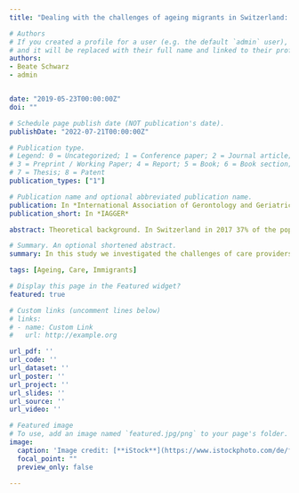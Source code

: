 ```yaml
---
title: "Dealing with the challenges of ageing migrants in Switzerland: present and future of culture-sensitive care"

# Authors
# If you created a profile for a user (e.g. the default `admin` user), write the username (folder name) here 
# and it will be replaced with their full name and linked to their profile.
authors:
- Beate Schwarz
- admin


date: "2019-05-23T00:00:00Z"
doi: ""

# Schedule page publish date (NOT publication's date).
publishDate: "2022-07-21T00:00:00Z"

# Publication type.
# Legend: 0 = Uncategorized; 1 = Conference paper; 2 = Journal article;
# 3 = Preprint / Working Paper; 4 = Report; 5 = Book; 6 = Book section;
# 7 = Thesis; 8 = Patent
publication_types: ["1"]

# Publication name and optional abbreviated publication name.
publication: In *International Association of Gerontology and Geriatrics European Region Congress*
publication_short: In *IAGGER*

abstract: Theoretical background. In Switzerland in 2017 37% of the population had a immigrant background, the percentage of persons among older people (65+) is 22% (own calculation based on data from BfS) and their number will increase. Immigrants in Switzerland show a large cultural diversity, however, most come from European countries (BfS, 2018). Switzerland is a country with a well-developed old care system. Access to home care for a variety of care levels (ranging from household help to therapeutic care) is easy and often financed by health insurance. Dependent on the canton, places in nursing home for 50 to 115 of 1000 persons 65+ are provided. However, although the health situation of older migrants is worse compared to Swiss, migrants are still underrepresented in home and inpatient care (Bolzman, 2012). Therefore, the Federal Office of Public Health had promoted a national program Migration and Health 2002-2007 which is now replaced by the national strategy Health and Equity. Aims of this strategy are to improve the access of the migrant population to social services and to facilitate intercultural competence among care personnel. Objectives. Which are the challenges old age care providers are currently faced with due to cultural diversity among old persons and what are the challenges they foresee in this respect? What are examples of best practice of culture-sensitive care? What do care providers need in the future for an optimal care supply for a culturally diverse population of old people? Methods. Semi-structured interviews with N = 10 experts in the field of home and inpatient care of elderly migrants. The experts represent different main providers of long-term elderly care such as Spitex and Swiss Red Cross. Results/Discussion. Interview data will be analyzed and discussed according to the research questions with a specific emphasize on differences between home and inpatient care. Best practice examples will be presented.

# Summary. An optional shortened abstract.
summary: In this study we investigated the challenges of care providers regarding the care for culturally diverse elder people.

tags: [Ageing, Care, Immigrants]

# Display this page in the Featured widget?
featured: true

# Custom links (uncomment lines below)
# links:
# - name: Custom Link
#   url: http://example.org

url_pdf: ''
url_code: ''
url_dataset: ''
url_poster: ''
url_project: ''
url_slides: ''
url_source: ''
url_video: ''

# Featured image
# To use, add an image named `featured.jpg/png` to your page's folder. 
image:
  caption: 'Image credit: [**iStock**](https://www.istockphoto.com/de/foto/regenbogen-flagge-sonne-wind-und-blauem-himmel-gm177351937-20205279?phrase=lgbt%20pride%20flag)'
  focal_point: ""
  preview_only: false

---
```



